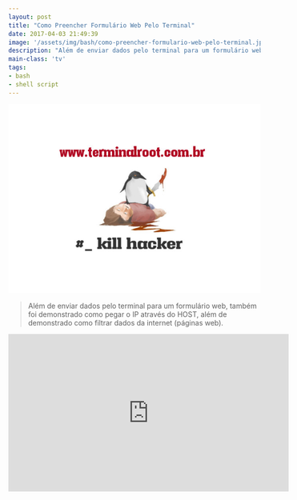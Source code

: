 ```yaml
---
layout: post
title: "Como Preencher Formulário Web Pelo Terminal"
date: 2017-04-03 21:49:39
image: '/assets/img/bash/como-preencher-formulario-web-pelo-terminal.jpg'
description: "Além de enviar dados pelo terminal para um formulário web, também foi demonstrado como pegar o IP através do HOST, além de demonstrado como filtrar dados da internet (paǵinas web)."
main-class: 'tv'
tags:
- bash
- shell script
---
```


![Como Preencher Formulário Web Pelo Terminal](/assets/img/bash/como-preencher-formulario-web-pelo-terminal.jpg "Como Preencher Formulário Web Pelo Terminal")

> Além de enviar dados pelo terminal para um formulário web, também foi demonstrado como pegar o IP através do HOST, além de demonstrado como filtrar dados da internet (páginas web).

<iframe width="560" height="315" src="https://www.youtube.com/embed/ofXt14uzFCo" frameborder="0" allowfullscreen></iframe>
